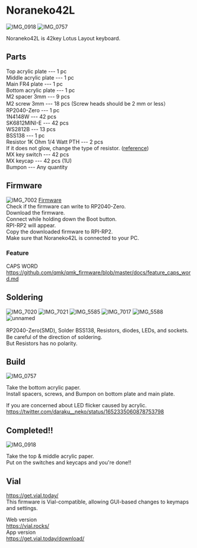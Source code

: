 # Noraneko42L
![IMG_0918](https://user-images.githubusercontent.com/5214078/236359157-51a97c6f-2a56-4a80-a362-1c1098d21168.jpeg)
![IMG_0757](https://user-images.githubusercontent.com/5214078/236359170-afb49d4c-0c8e-48a6-b444-e25247330236.jpeg)

Noraneko42L is 42key Lotus Layout keyboard.  

## Parts  

Top acrylic plate --- 1 pc  
Middle acrylic plate --- 1 pc   
Main FR4 plate --- 1 pc   
Bottom acrylic plate --- 1 pc   
M2 spacer 3mm --- 9 pcs  
M2 screw 3mm --- 18 pcs  (Screw heads should be 2 mm or less）  
RP2040-Zero --- 1 pc   
1N4148W --- 42 pcs  
SK6812MINI-E --- 42 pcs  
WS2812B --- 13 pcs  
BSS138 --- 1 pc  
Resistor 1K Ohm 1/4 Watt PTH --- 2 pcs   
If it does not glow, change the type of resistor. ([reference](https://25keys.com/2022/05/28/rp2040_sk6812mini/))   
MX key switch --- 42 pcs    
MX keycap   --- 42 pcs (1U)   
Bumpon --- Any quantity 

## Firmware
![IMG_7002](https://user-images.githubusercontent.com/5214078/201300486-a19fce27-7261-4fac-a14e-f837b712de54.jpeg)
[Firmware](https://github.com/darakuneko/Noraneko/raw/main/noraneko42l/v1.0/firmware/noraneko42l_vial.uf2)   
Check if the firmware can write to RP2040-Zero.  
Download the firmware.   
Connect while holding down the Boot button.  
RPI-RP2 will appear.  
Copy the downloaded firmware to RPI-RP2.  
Make sure that Noraneko42L is connected to your PC.

### Feature
CAPS WORD  
https://github.com/qmk/qmk_firmware/blob/master/docs/feature_caps_word.md   

## Soldering
![IMG_7020](https://user-images.githubusercontent.com/5214078/201305293-fc02600c-bd61-48fc-b5ba-b1e6f3c53741.jpeg)
![IMG_7021](https://user-images.githubusercontent.com/5214078/201386019-704d5e56-faff-4dc6-a010-397cb9949110.jpeg)
![IMG_5585](https://user-images.githubusercontent.com/5214078/196370976-1ae8f0df-43c9-4802-8a62-8c840f756a45.png)
![IMG_7017](https://user-images.githubusercontent.com/5214078/201293813-f836e7c0-ed6d-4031-ab17-09eea528efa6.jpg)
![IMG_5588](https://user-images.githubusercontent.com/5214078/196371378-a40fc202-53ea-49b4-a9e6-ca88323a2bc1.png)
![unnamed](https://user-images.githubusercontent.com/5214078/234236638-de475c43-c586-493f-8152-63ca74c02ff0.jpg)

RP2040-Zero(SMD), Solder BSS138, Resistors, diodes, LEDs, and sockets.　  
Be careful of the direction of soldering.  
But Resistors has no polarity.

## Build
![IMG_0757](https://user-images.githubusercontent.com/5214078/236359224-5ccf51fc-f394-4d8e-bbf1-bedc44bc3668.jpeg)

Take the bottom acrylic paper.   
Install spacers, screws, and Bumpon on bottom plate and main plate.   

If you are concerned about LED flicker caused by acrylic.  
https://twitter.com/daraku__neko/status/1652335060878753798

## Completed!!
![IMG_0918](https://user-images.githubusercontent.com/5214078/236359157-51a97c6f-2a56-4a80-a362-1c1098d21168.jpeg)

Take the top & middle acrylic paper.  
Put on the switches and keycaps and you're done!!

## Vial 
https://get.vial.today/  
This firmware is Vial-compatible, allowing GUI-based changes to keymaps and settings.  

Web version  
https://vial.rocks/  
App version  
https://get.vial.today/download/  

